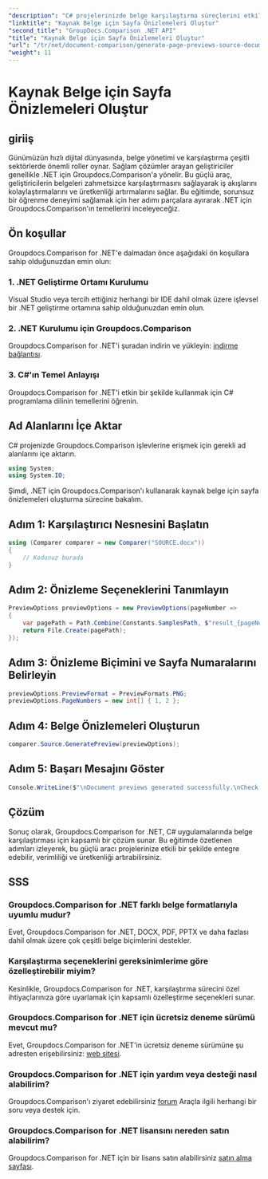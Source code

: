 ```yaml
---
"description": "C# projelerinizde belge karşılaştırma süreçlerini etkili bir şekilde kolaylaştırmak için Groupdocs.Comparison for .NET'i nasıl kullanacağınızı öğrenin."
"linktitle": "Kaynak Belge için Sayfa Önizlemeleri Oluştur"
"second_title": "GroupDocs.Comparison .NET API"
"title": "Kaynak Belge için Sayfa Önizlemeleri Oluştur"
"url": "/tr/net/document-comparison/generate-page-previews-source-document/"
"weight": 11
---
```


# Kaynak Belge için Sayfa Önizlemeleri Oluştur

## giriiş
Günümüzün hızlı dijital dünyasında, belge yönetimi ve karşılaştırma çeşitli sektörlerde önemli roller oynar. Sağlam çözümler arayan geliştiriciler genellikle .NET için Groupdocs.Comparison'a yönelir. Bu güçlü araç, geliştiricilerin belgeleri zahmetsizce karşılaştırmasını sağlayarak iş akışlarını kolaylaştırmalarını ve üretkenliği artırmalarını sağlar. Bu eğitimde, sorunsuz bir öğrenme deneyimi sağlamak için her adımı parçalara ayırarak .NET için Groupdocs.Comparison'ın temellerini inceleyeceğiz.
## Ön koşullar
Groupdocs.Comparison for .NET'e dalmadan önce aşağıdaki ön koşullara sahip olduğunuzdan emin olun:
### 1. .NET Geliştirme Ortamı Kurulumu
Visual Studio veya tercih ettiğiniz herhangi bir IDE dahil olmak üzere işlevsel bir .NET geliştirme ortamına sahip olduğunuzdan emin olun.
### 2. .NET Kurulumu için Groupdocs.Comparison
Groupdocs.Comparison for .NET'i şuradan indirin ve yükleyin: [indirme bağlantısı](https://releases.groupdocs.com/comparison/net/).
### 3. C#'ın Temel Anlayışı
Groupdocs.Comparison for .NET'i etkin bir şekilde kullanmak için C# programlama dilinin temellerini öğrenin.

## Ad Alanlarını İçe Aktar
C# projenizde Groupdocs.Comparison işlevlerine erişmek için gerekli ad alanlarını içe aktarın.

```csharp
using System;
using System.IO;
```

Şimdi, .NET için Groupdocs.Comparison'ı kullanarak kaynak belge için sayfa önizlemeleri oluşturma sürecine bakalım.
## Adım 1: Karşılaştırıcı Nesnesini Başlatın
```csharp
using (Comparer comparer = new Comparer("SOURCE.docx"))
{
    // Kodunuz burada
}
```
## Adım 2: Önizleme Seçeneklerini Tanımlayın
```csharp
PreviewOptions previewOptions = new PreviewOptions(pageNumber =>
{
    var pagePath = Path.Combine(Constants.SamplesPath, $"result_{pageNumber}.png");
    return File.Create(pagePath);
});
```
## Adım 3: Önizleme Biçimini ve Sayfa Numaralarını Belirleyin
```csharp
previewOptions.PreviewFormat = PreviewFormats.PNG;
previewOptions.PageNumbers = new int[] { 1, 2 };
```
## Adım 4: Belge Önizlemeleri Oluşturun
```csharp
comparer.Source.GeneratePreview(previewOptions);
```
## Adım 5: Başarı Mesajını Göster
```csharp
Console.WriteLine($"\nDocument previews generated successfully.\nCheck output in {Directory.GetCurrentDirectory()}.");
```

## Çözüm
Sonuç olarak, Groupdocs.Comparison for .NET, C# uygulamalarında belge karşılaştırması için kapsamlı bir çözüm sunar. Bu eğitimde özetlenen adımları izleyerek, bu güçlü aracı projelerinize etkili bir şekilde entegre edebilir, verimliliği ve üretkenliği artırabilirsiniz.
## SSS
### Groupdocs.Comparison for .NET farklı belge formatlarıyla uyumlu mudur?
Evet, Groupdocs.Comparison for .NET, DOCX, PDF, PPTX ve daha fazlası dahil olmak üzere çok çeşitli belge biçimlerini destekler.
### Karşılaştırma seçeneklerini gereksinimlerime göre özelleştirebilir miyim?
Kesinlikle, Groupdocs.Comparison for .NET, karşılaştırma sürecini özel ihtiyaçlarınıza göre uyarlamak için kapsamlı özelleştirme seçenekleri sunar.
### Groupdocs.Comparison for .NET için ücretsiz deneme sürümü mevcut mu?
Evet, Groupdocs.Comparison for .NET'in ücretsiz deneme sürümüne şu adresten erişebilirsiniz: [web sitesi](https://releases.groupdocs.com/).
### Groupdocs.Comparison for .NET için yardım veya desteği nasıl alabilirim?
Groupdocs.Comparison'ı ziyaret edebilirsiniz [forum](https://forum.groupdocs.com/c/comparison/12) Araçla ilgili herhangi bir soru veya destek için.
### Groupdocs.Comparison for .NET lisansını nereden satın alabilirim?
Groupdocs.Comparison for .NET için bir lisans satın alabilirsiniz [satın alma sayfası](https://purchase.groupdocs.com/buy).